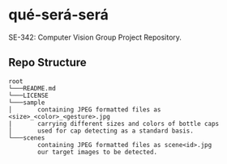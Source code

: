 # qué-será-será
SE-342: Computer Vision Group Project Repository.

## Repo Structure

```
root
└───README.md
└───LICENSE
└───sample
│       containing JPEG formatted files as <size>_<color>_<gesture>.jpg
|       carrying different sizes and colors of bottle caps
│       used for cap detecting as a standard basis.
└───scenes
        containing JPEG formatted files as scene<id>.jpg
        our target images to be detected.
```
